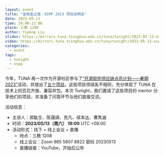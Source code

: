 ```yaml
---
layout: event
title: "金枪鱼之夜：OSPP 2023 项目说明会"
date: 2023-05-13
time: 19:00-21:00
place: 三教 1208
author: Yipeng Liu
slides: https://mirrors.tuna.tsinghua.edu.cn/tuna/tunight/2023-05-13-ospp-proposal/slides/
video: https://mirrors.tuna.tsinghua.edu.cn/tuna/tunight/2023-05-13-ospp-proposal/video.mp4
categories:
  - event
tags:
  - tunight
  - ospp
---
```


今年，TUNA 再一次作为开源社区参与了[“开源软件供应链点亮计划——暑期2023”](https://summer-ospp.ac.cn)活动，并提出了[五个项目](https://tuna.moe/blog/2023/ospp-summer-2023/)。这些项目领域各不相同，充分体现了 TUNA 在技术上的百花齐放、兼容并包。本次 Tunight，我们邀请了这些项目的 mentor 分享他们的项目，并准备了问答环节与他们直接交流。

活动信息：

* 主讲人：郑鈜壬、陈晟祺、党凡、续本达、曹隽诚
* 时间：**2023/05/13（周六） 19:00** UTC +08:00
* 活动形式：线下 + 线上会议 + 直播
  * 地点：三教 1208
  * 线上会议：Zoom 985 5807 8822 密码 20230513
  * 直播链接：YouTube，开始后公布
